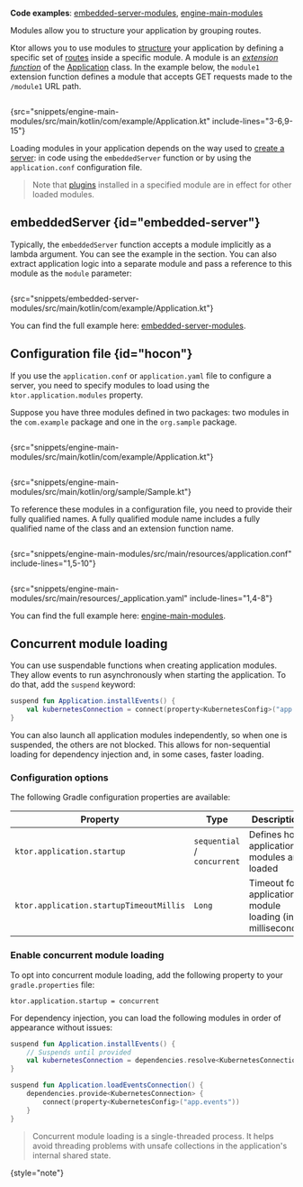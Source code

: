[//]: # (title: Modules)

<tldr>
<p>
<b>Code examples</b>: 
<a href="https://github.com/ktorio/ktor-documentation/tree/%ktor_version%/codeSnippets/snippets/embedded-server-modules">embedded-server-modules</a>, 
<a href="https://github.com/ktorio/ktor-documentation/tree/%ktor_version%/codeSnippets/snippets/engine-main-modules">engine-main-modules</a>
</p>
</tldr>

<link-summary>Modules allow you to structure your application by grouping routes.</link-summary>

Ktor allows you to use modules to [structure](server-application-structure.md) your application by defining a specific set of [routes](server-routing.md) inside a specific module. A module is an _[extension function](https://kotlinlang.org/docs/extensions.html)_ of the [Application](https://api.ktor.io/ktor-server-core/io.ktor.server.application/-application/index.html) class. In the example below, the `module1` extension function defines a module that accepts GET requests made to the `/module1` URL path.

```kotlin
```
{src="snippets/engine-main-modules/src/main/kotlin/com/example/Application.kt" include-lines="3-6,9-15"}

Loading modules in your application depends on the way used to [create a server](server-create-and-configure.topic): in code using the `embeddedServer` function or by using the `application.conf` configuration file.

> Note that [plugins](server-plugins.md#install) installed in a specified module are in effect for other loaded modules.

## embeddedServer {id="embedded-server"}

Typically, the `embeddedServer` function accepts a module implicitly as a lambda argument. 
You can see the example in the [](server-create-and-configure.topic#embedded-server) section.
You can also extract application logic into a separate module and 
pass a reference to this module as the `module` parameter:

```kotlin
```
{src="snippets/embedded-server-modules/src/main/kotlin/com/example/Application.kt"}

You can find the full example here: [embedded-server-modules](https://github.com/ktorio/ktor-documentation/tree/%ktor_version%/codeSnippets/snippets/embedded-server-modules).



## Configuration file {id="hocon"}

If you use the `application.conf` or `application.yaml` file to configure a server, you need to specify modules to load using the `ktor.application.modules` property. 

Suppose you have three modules defined in two packages: two modules in the `com.example` package and one in the `org.sample` package.

<tabs>
<tab title="Application.kt">

```kotlin
```
{src="snippets/engine-main-modules/src/main/kotlin/com/example/Application.kt"}

</tab>
<tab title="Sample.kt">

```kotlin
```
{src="snippets/engine-main-modules/src/main/kotlin/org/sample/Sample.kt"}

</tab>
</tabs>

To reference these modules in a configuration file, you need to provide their fully qualified names.
A fully qualified module name includes a fully qualified name of the class and an extension function name.

<tabs group="config">
<tab title="application.conf" group-key="hocon">

```shell
```
{src="snippets/engine-main-modules/src/main/resources/application.conf" include-lines="1,5-10"}

</tab>
<tab title="application.yaml" group-key="yaml">

```yaml
```
{src="snippets/engine-main-modules/src/main/resources/_application.yaml" include-lines="1,4-8"}

</tab>
</tabs>

You can find the full example here: [engine-main-modules](https://github.com/ktorio/ktor-documentation/tree/%ktor_version%/codeSnippets/snippets/engine-main-modules).

## Concurrent module loading

You can use suspendable functions when creating application modules. They allow events to run asynchronously when
starting the application. To do that, add the `suspend` keyword:

```kotlin
suspend fun Application.installEvents() {
    val kubernetesConnection = connect(property<KubernetesConfig>("app.events"))
}
```

You can also launch all application modules independently, so when one is suspended, the others are not blocked.
This allows for non-sequential loading for dependency injection and, in some cases, faster loading.

### Configuration options

The following Gradle configuration properties are available:

| Property                                | Type                        | Description                                              | Default      |
|-----------------------------------------|-----------------------------|----------------------------------------------------------|--------------|
| `ktor.application.startup`              | `sequential` / `concurrent` | Defines how application modules are loaded               | `sequential` |
| `ktor.application.startupTimeoutMillis` | `Long`                      | Timeout for application module loading (in milliseconds) | `100000`     |

### Enable concurrent module loading

To opt into concurrent module loading, add the following property to your `gradle.properties` file:

```none
ktor.application.startup = concurrent
```

For dependency injection, you can load the following modules in order of appearance without issues:

```kotlin
suspend fun Application.installEvents() {
    // Suspends until provided
    val kubernetesConnection = dependencies.resolve<KubernetesConnection>()
}

suspend fun Application.loadEventsConnection() {
    dependencies.provide<KubernetesConnection> {
        connect(property<KubernetesConfig>("app.events"))
    }
}
```

> Concurrent module loading is a single-threaded process. It helps avoid threading problems with unsafe collections
> in the application's internal shared state.
>
{style="note"}
